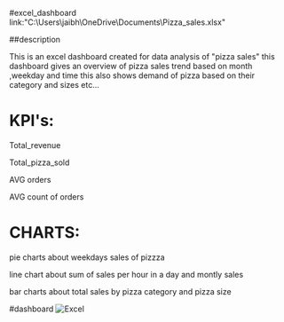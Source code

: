 #excel_dashboard
link:"C:\Users\jaibh\OneDrive\Documents\Pizza_sales.xlsx"

##description

This is an excel dashboard created for data analysis of "pizza sales" 
this dashboard gives an overview of pizza sales trend based on month ,weekday and time 
this also shows demand of pizza based on their category and sizes etc...

# KPI's:
Total_revenue 

Total_pizza_sold

AVG orders 

AVG count of orders

# CHARTS:
pie charts about weekdays sales of pizzza

line chart about sum of sales per hour in a day and montly sales 

bar charts about total sales by pizza category and pizza size 

#dashboard
![Excel](https://github.com/user-attachments/assets/fa3dcf92-6f60-4966-a4aa-c80b62719020)
